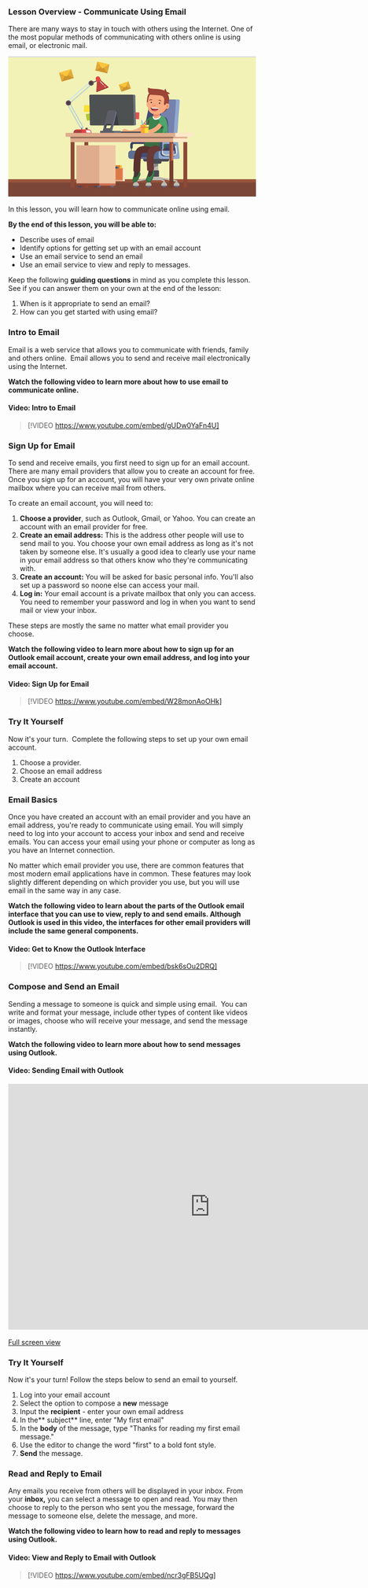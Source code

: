 ### Lesson Overview - Communicate Using Email

There are many ways to stay in touch with others using the Internet. One of the most popular methods of communicating with others online is using email, or electronic mail.

![Illustration of character receiving email to computer](../media/Email_Illustration.png)

In this lesson, you will learn how to communicate online using email.

**By the end of this lesson, you will be able to:**

*   Describe uses of email
*   Identify options for getting set up with an email account
*   Use an email service to send an email
*   Use an email service to view and reply to messages.

Keep the following **guiding questions** in mind as you complete this lesson. See if you can answer them on your own at the end of the lesson:

1.  When is it appropriate to send an email?
2.  How can you get started with using email?

### Intro to Email

Email is a web service that allows you to communicate with friends, family and others online.  Email allows you to send and receive mail electronically using the Internet.

**Watch the following video to learn more about how to use email to communicate online.**


#### Video: Intro to Email
> [!VIDEO https://www.youtube.com/embed/gUDw0YaFn4U]

### Sign Up for Email

To send and receive emails, you first need to sign up for an email account. There are many email providers that allow you to create an account for free. Once you sign up for an account, you will have your very own private online mailbox where you can receive mail from others.

To create an email account, you will need to:

1.  **Choose a provider**, such as Outlook, Gmail, or Yahoo. You can create an account with an email provider for free.
2.  **Create an email address:** This is the address other people will use to send mail to you. You choose your own email address as long as it's not taken by someone else. It's usually a good idea to clearly use your name in your email address so that others know who they're communicating with.
3.  **Create an account:** You will be asked for basic personal info. You'll also set up a password so noone else can access your mail.
4.  **Log in:** Your email account is a private mailbox that only you can access. You need to remember your password and log in when you want to send mail or view your inbox.

These steps are mostly the same no matter what email provider you choose.

**Watch the following video to learn more about how to sign up for an Outlook email account, create your own email address, and log into your email account.**


#### Video: Sign Up for Email
> [!VIDEO https://www.youtube.com/embed/W28monAoOHk]

### Try It Yourself

Now it's your turn.  Complete the following steps to set up your own email account.

1.  Choose a provider.
2.  Choose an email address
3.  Create an account

### Email Basics

Once you have created an account with an email provider and you have an email address, you're ready to communicate using email. You will simply need to log into your account to access your inbox and send and receive emails. You can access your email using your phone or computer as long as you have an Internet connection.

No matter which email provider you use, there are common features that most modern email applications have in common. These features may look slightly different depending on which provider you use, but you will use email in the same way in any case.

**Watch the following video to learn about the parts of the Outlook email interface that you can use to view, reply to and send emails. Although Outlook is used in this video, the interfaces for other email providers will include the same general components.**


#### Video: Get to Know the Outlook Interface
> [!VIDEO https://www.youtube.com/embed/bsk6sOu2DRQ]

### Compose and Send an Email

Sending a message to someone is quick and simple using email.  You can write and format your message, include other types of content like videos or images, choose who will receive your message, and send the message instantly.

**Watch the following video to learn more about how to send messages using Outlook.**


#### Video: Sending Email with Outlook

<iframe title="Sending Email with Outlook" src="https://www.microsoft.com/en-us/videoplayer/embed/RWfqjw?pid=ocpVideo0-innerdiv-oneplayer&postJsllMsg=true&maskLevel=20&market=en-us" width="820" height="500" marginwidth="0" marginheight="0" frameborder="0" scrolling="no">
</iframe>

[Full screen view](https://www.microsoft.com/en-us/videoplayer/embed/RWfqjw?pid=ocpVideo0-innerdiv-oneplayer&postJsllMsg=true&maskLevel=20&market=en-us)


### Try It Yourself

Now it's your turn! Follow the steps below to send an email to yourself.

1.  Log into your email account
2.  Select the option to compose a **new** message
3.  Input the **recipient** - enter your own email address
4.  In the** subject** line, enter "My first email"
5.  In the **body** of the message, type "Thanks for reading my first email message."
6.  Use the editor to change the word "first" to a bold font style.
7.  **Send** the message.

### Read and Reply to Email

Any emails you receive from others will be displayed in your inbox. From your **inbox,** you can select a message to open and read. You may then choose to reply to the person who sent you the message, forward the message to someone else, delete the message, and more.

**Watch the following video to learn how to read and reply to messages using Outlook.**


#### Video: View and Reply to Email with Outlook
> [!VIDEO https://www.youtube.com/embed/ncr3gFB5UQg]

